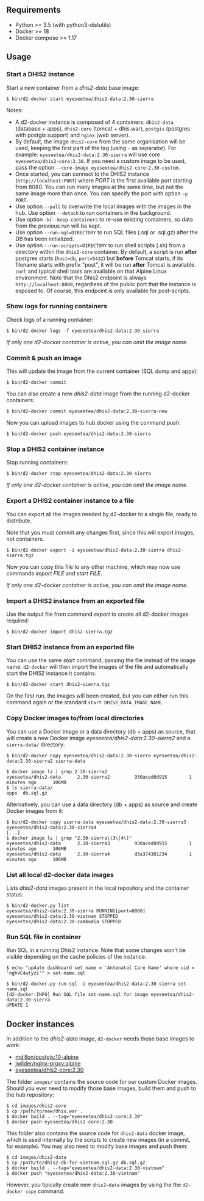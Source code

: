 ## Requirements

-   Python >= 3.5 (with python3-distutils)
-   Docker >= 18
-   Docker compose >= 1.17

## Usage

### Start a DHIS2 instance

Start a new container from a _dhis2-data_ base image:

```
$ bin/d2-docker start eyeseetea/dhis2-data:2.30-sierra
```

Notes:

-   A d2-docker instance is composed of 4 containers: `dhis2-data` (database + apps), `dhis2-core` (tomcat + dhis.war), `postgis` (postgres with postgis support) and `nginx` (web server).
-   By default, the image `dhis2-core` from the same organisation will be used, keeping the first part of the tag (using `-` as separator). For example: `eyeseetea/dhis2-data:2.30-sierra` will use core `eyeseetea/dhis2-core:2.30`. If you need a custom image to be used, pass the option `--core-image eyeseetea/dhis2-core:2.30-custom`.
-   Once started, you can connect to the DHIS2 instance (`http://localhost:PORT`) where _PORT_ is the first available port starting from 8080. You can run many images at the same time, but not the same image more than once. You can specify the port with option `-p PORT`.
-   Use option `--pull` to overwrite the local images with the images in the hub. Use option `--detach` to run containers in the background.
-   Use option `-k`/`--keep-containers` to re-use existing containers, so data from the previous run will be kept.
-   Use option `--run-sql=DIRECTORY` to run SQL files (.sql or .sql.gz) after the DB has been initialized.
-   Use option `--run-scripts=DIRECTORY` to run shell scripts (.sh) from a directory within the `dhis2-core` container. By default, a script is run **after** postgres starts (`host=db`, `port=5432`) but **before** Tomcat starts; if its filename starts with prefix "post", it will be run **after** Tomcat is available. `curl` and typical shell tools are available on that Alpine Linux environment. Note that the Dhis2 endpoint is always `http://localhost:8080`, regardless of the public port that the instance is exposed to. Of course, this endpoint is only available for post-scripts.

### Show logs for running containers

Check logs of a running container:

```
$ bin/d2-docker logs -f eyeseetea/dhis2-data:2.30-sierra
```

_If only one d2-docker container is active, you can omit the image name._

### Commit & push an image

This will update the image from the current container (SQL dump and apps):

```
$ bin/d2-docker commit
```

You can also create a new _dhis2-data_ image from the running d2-docker containers:

```
$ bin/d2-docker commit eyeseetea/dhis2-data:2.30-sierra-new
```

Now you can upload images to hub.docker using the command _push_:

```
$ bin/d2-docker push eyeseetea/dhis2-data:2.30-sierra
```

### Stop a DHIS2 container instance

Stop running containers:

```
$ bin/d2-docker stop eyeseetea/dhis2-data:2.30-sierra
```

_If only one d2-docker container is active, you can omit the image name._

### Export a DHIS2 container instance to a file

You can export all the images needed by d2-docker to a single file, ready to distribute.

Note that you must commit any changes first, since this will export images, not containers.

```
$ bin/d2-docker export -i eyeseetea/dhis2-data:2.30-sierra dhis2-sierra.tgz
```

Now you can copy this file to any other machine, which may now use commands _import FILE_ and _start FILE_.

_If only one d2-docker container is active, you can omit the image name._

### Import a DHIS2 instance from an exported file

Use the output file from command _export_ to create all d2-docker images required:

```
$ bin/d2-docker import dhis2-sierra.tgz
```

### Start DHIS2 instance from an exported file

You can use the same _start_ command, passing the file instead of the image name. `d2-docker` will then import the images of the file and automatically start the DHIS2 instance it contains.

```
$ bin/d2-docker start dhis2-sierra.tgz
```

On the first run, the images will been created, but you can either run this command again or the standard `start DHIS2_DATA_IMAGE_NAME`.

### Copy Docker images to/from local directories

You can use a Docker image or a data directory (db + apps) as source, that will create a new Docker image _eyeseetea/dhis2-data:2.30-sierra2_ and a `sierra-data/` directory:

```
$ bin/d2-docker copy eyeseetea/dhis2-data:2.30-sierra eyeseetea/dhis2-data:2.30-sierra2 sierra-data

$ docker image ls | grep 2.30-sierra2
eyeseetea/dhis2-data      2.30-sierra2         930aced0d915        1 minutes ago      106MB
$ ls sierra-data/
apps  db.sql.gz
```

Alternatively, you can use a data directory (db + apps) as source and create Docker images from it:

```
$ bin/d2-docker copy sierra-data eyeseetea/dhis2-data:2.30-sierra3 eyeseetea/dhis2-data:2.30-sierra4
[...]
$ docker image ls | grep "2.30-sierra\(3\|4\)"
eyeseetea/dhis2-data      2.30-sierra3         930aced0d915        1 minutes ago      106MB
eyeseetea/dhis2-data      2.30-sierra4         d3a374301234        1 minutes ago      106MB
```

### List all local d2-docker data images

Lists _dhis2-data_ images present in the local repository and the container status:

```
$ bin/d2-docker.py list
eyeseetea/dhis2-data:2.30-sierra RUNNING[port=8080]
eyeseetea/dhis2-data:2.30-vietnam STOPPED
eyeseetea/dhis2-data:2.30-cambodia STOPPED
```

### Run SQL file in container

Run SQL in a running Dhis2 instance. Note that some changes won't be visible depending on the cache policies of the instance.

```
$ echo "update dashboard set name = 'Antenatal Care Name' where uid = 'nghVC4wtyzi'" > set-name.sql

$ bin/d2-docker.py run-sql -i eyeseetea/dhis2-data:2.30-sierra set-name.sql
[d2-docker:INFO] Run SQL file set-name.sql for image eyeseetea/dhis2-data:2.30-sierra
UPDATE 1
```

## Docker instances

In addition to the _dhis2-data_ image, `d2-docker` needs those base images to work:

-   [mdillon/postgis:10-alpine](https://hub.docker.com/r/mdillon/postgis/)
-   [jwilder/nginx-proxy:alpine](https://hub.docker.com/r/jwilder/nginx-proxy)
-   [eyeseetea/dhis2-core:2.30](https://hub.docker.com/r/eyeseetea/dhis2-core)

The folder `images/` contains the source code for our custom Docker images. Should you ever need to modify those base images, build them and push to the hub repository:

```
$ cd images/dhis2-core
$ cp /path/to/new/dhis.war .
$ docker build . --tag="eyeseetea/dhis2-core:2.30"
$ docker push eyeseetea/dhis2-core:2.30
```

This folder also contains the source code for `dhis2-data` docker image, which is used internally by the scripts to create new images (in a commit, for example). You may also need to modify base images and push them:

```
$ cd images/dhis2-data
$ cp /path/to/dhis2-db-for-vietnam.sql.gz db.sql.gz
$ docker build . --tag="eyeseetea/dhis2-data:2.30-vietnam"
$ docker push "eyeseetea/dhis2-data:2.30-vietnam"
```

However, you tipically create new `dhis2-data` images by using the the `d2-docker copy` command.
